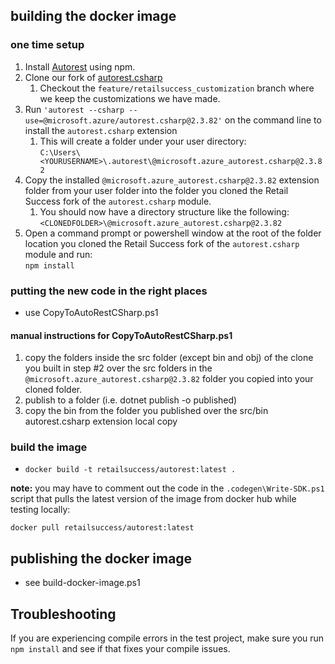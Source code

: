 ## building the docker image

### one time setup

1. Install [Autorest](https://github.com/Azure/autorest) using npm.
1. Clone our fork of [autorest.csharp](https://github.com/Retail-Success/autorest.csharp)
    1. Checkout the `feature/retailsuccess_customization` branch where we keep the customizations we have made.
1. Run ```'autorest --csharp --use=@microsoft.azure/autorest.csharp@2.3.82'``` on the command line to install the `autorest.csharp` extension
    1. This will create a folder under your user directory:\
`C:\Users\<YOURUSERNAME>\.autorest\@microsoft.azure_autorest.csharp@2.3.82`
1. Copy the installed `@microsoft.azure_autorest.csharp@2.3.82` extension folder from your user folder into the folder you cloned the Retail Success fork of the `autorest.csharp` module.
    1. You should now have a directory structure like the following:\
`<CLONEDFOLDER>\@microsoft.azure_autorest.csharp@2.3.82`
1. Open a command prompt or powershell window at the root of the folder location you cloned the Retail Success fork of the `autorest.csharp` module and run:\
`npm install`

### putting the new code in the right places

* use CopyToAutoRestCSharp.ps1

#### manual instructions for CopyToAutoRestCSharp.ps1

1. copy the folders inside the src folder (except bin and obj) of the clone you built in step #2 over the src folders in the `@microsoft.azure_autorest.csharp@2.3.82` folder you copied into your cloned folder.
1. publish to a folder (i.e. dotnet publish -o published)
1. copy the bin from the folder you published over the src/bin autorest.csharp extension local copy

### build the image

* `docker build -t retailsuccess/autorest:latest .`

**note:** you may have to comment out the code in the `.codegen\Write-SDK.ps1` script that pulls the latest version of the image from docker hub while testing locally:

`docker pull retailsuccess/autorest:latest`

## publishing the docker image

* see build-docker-image.ps1

## Troubleshooting
If you are experiencing compile errors in the test project, make sure you run `npm install` and see if that fixes your compile issues.